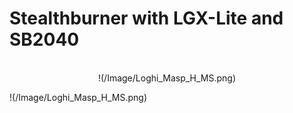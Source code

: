 # Stealthburner with LGX-Lite and SB2040

<p align="center">
  <br/>!(/Image/Loghi_Masp_H_MS.png)<br/>
</p>
!(/Image/Loghi_Masp_H_MS.png)
